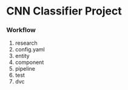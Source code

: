 # CNN Classifier Project

### Workflow
1. research
2. config.yaml
3. entity
4. component
5. pipeline
6. test
7. dvc 
